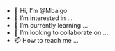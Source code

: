 - 👋 Hi, I’m @Mbaigo
- 👀 I’m interested in ...
- 🌱 I’m currently learning ...
- 💞️ I’m looking to collaborate on ...
- 📫 How to reach me ...

<!---
Mbaigo/Mbaigo is a ✨ special ✨ repository because its `README.md` (this file) appears on your GitHub profile.
You can click the Preview link to take a look at your changes.
--->
